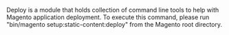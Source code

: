 Deploy is a module that holds collection of command line tools to help with Magento application deployment. To execute this command, please run "bin/magento setup:static-content:deploy" from the Magento root directory.
